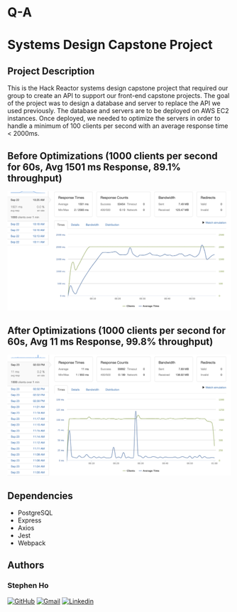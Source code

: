 # Q-A

# Systems Design Capstone Project

Project Description
----------------
This is the Hack Reactor systems design capstone project that required our group to create an API to support our front-end capstone projects. The goal of the project was to design a database and server to replace the API we used previously. The database and servers are to be deployed on AWS EC2 instances. Once deployed, we needed to optimize the servers in order to handle a minimum of 100 clients per second with an average response time < 2000ms.

Before Optimizations (1000 clients per second for 60s, Avg 1501 ms Response, 89.1% throughput)
----------------
![1000 CPS before optimizations](https://github.com/HR-SDC-Aragorn/Q-A/blob/main/BEFORE%20questions%201000%20RPS.png)

After Optimizations (1000 clients per second for 60s, Avg 11 ms Response, 99.8% throughput)
----------------
![1000 CPS after optimizations](https://github.com/HR-SDC-Aragorn/Q-A/blob/main/BEST%201000%20RPS%20w:%20health%20check.png)


Dependencies
----------------
- PostgreSQL
- Express
- Axios
- Jest
- Webpack

## Authors
### Stephen Ho
<p><a href="https://github.com/stephen-ho"><img src="https://camo.githubusercontent.com/f6d50128cb007f85916b7a899da5d94f654dce35a37331c8d28573aef46f4274/68747470733a2f2f696d672e736869656c64732e696f2f62616467652f6769746875622d2532333132313031312e7376673f7374796c653d666f722d7468652d6261646765266c6f676f3d676974687562266c6f676f436f6c6f723d7768697465" alt="GitHub" data-canonical-src="https://img.shields.io/badge/github-%23121011.svg?style=for-the-badge&amp;logo=github&amp;logoColor=white" style="max-width: 100%;"></a>
<a href="mailto:stephenkho@me.com"><img src="https://camo.githubusercontent.com/571384769c09e0c66b45e39b5be70f68f552db3e2b2311bc2064f0d4a9f5983b/68747470733a2f2f696d672e736869656c64732e696f2f62616467652f476d61696c2d4431343833363f7374796c653d666f722d7468652d6261646765266c6f676f3d676d61696c266c6f676f436f6c6f723d7768697465" alt="Gmail" data-canonical-src="https://img.shields.io/badge/Gmail-D14836?style=for-the-badge&amp;logo=gmail&amp;logoColor=white" style="max-width: 100%;"></a>
<a href="https://www.linkedin.com/in/stephen-ho-51b30765/" rel="nofollow"><img src="https://camo.githubusercontent.com/7e1a1a039c75a7c4d2a91d7f97bf0a1c2adcf7cb49b7dbbfc02963a4f9fdaca4/68747470733a2f2f696d672e736869656c64732e696f2f62616467652f6c696e6b6564696e2d2532333030373742352e7376673f7374796c653d666f722d7468652d6261646765266c6f676f3d6c696e6b6564696e266c6f676f436f6c6f723d7768697465" alt="Linkedin" data-canonical-src="https://img.shields.io/badge/linkedin-%230077B5.svg?style=for-the-badge&amp;logo=linkedin&amp;logoColor=white" style="max-width: 100%;"></a>
</p>
